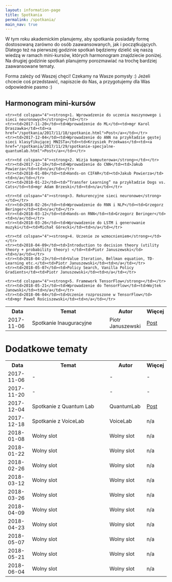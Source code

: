 ```yaml
---
layout: information-page
title: Spotkania
permalink: /spotkania/
main_nav: true
---
```


W tym roku akademickim planujemy, aby spotkania posiadały formę dostosowaną zarówno do osób zaawansowanych, jak i początkujących.
Dlatego też na pierwszej godzinie spotkań będziemy dzielić się naszą wiedzą w ramach mini-kursów, których harmonogram znajdziecie
poniżej. Na drugiej godzinie spotkań planujemy porozmawiać na trochę bardziej zaawansowane tematy.

Forma zależy od Waszej chęci! Czekamy na Wasze pomysły :) Jeżeli chcecie coś przedstawić, napiszcie do Nas, a przygotujemy dla Was
odpowiednie pasmo :)

## Harmonogram mini-kursów

<table>
    <tr>
        <th style="width:15%;">Data</th>
        <th style="width:48%;">Temat</th>
        <th style="width:23%;">Autor</th>
        <th style="width:14%;">Więcej</th>
    </tr>
    <tr><td>2017-11-06</td><td>Spotkanie Inauguracyjne</td><td>Piotr Januszewski</td><td><a href="/spotkania/2017/11/08/spotkanie-inauguracyjne-podsumowanie.html">Post</a></td></tr>

    <tr><td colspan="4"><strong>1. Wprowadzenie do uczenia maszynowego i sieci neuronowych</strong></td></tr>
    <tr><td>2017-11-20</td><td>Wprowadzenie do ML</td><td>mgr Karol Draszawka</td><td><a href="/spotkania/2017/11/18/spotkanie.html">Post</a></td></tr>
    <tr><td>2017-12-04</td><td>Wprowadzenie do ANN na przykładzie gęstej sieci klasyfikującej MNISTa</td><td>Krzysiek Przekwas</td><td><a href="/spotkania/2017/11/29/spotkanie-specjalne-quantumlab.html">Post</a></td></tr>

    <tr><td colspan="4"><strong>2. Wizja komputerowa</strong></td></tr>
    <tr><td>2017-12-18</td><td>Wprowadzenie do CNN</td><td>Jakub Powierza</td><td>n/a</td></tr>
    <tr><td>2018-01-08</td><td>Hands-on CIFAR</td><td>Jakub Powierza</td><td>n/a</td></tr>
    <tr><td>2018-01-22</td><td>“Transfer Learning” na przykładzie Dogs vs. Cats</td><td>mgr Adam Brzeski</td><td>n/a</td></tr>

    <tr><td colspan="4"><strong>3. Rekurencyjne sieci neuronowe</strong></td></tr>
    <tr><td>2018-02-26</td><td>Wprowadzenie do RNN i NLP</td><td>Grzegorz Beringer</td><td>n/a</td></tr>
    <tr><td>2018-03-12</td><td>Hands-on RNN</td><td>Grzegorz Beringer</td><td>n/a</td></tr>
    <tr><td>2018-03-26</td><td>Wprowadzenie do LSTM i generowanie muzyki</td><td>Michał Górecki</td><td>n/a</td></tr>

    <tr><td colspan="4"><strong>4. Uczenie ze wzmocnieniem</strong></td></tr>
    <tr><td>2018-04-09</td><td>Introduction to decision theory (utility theory + probability theory) </td><td>Piotr Januszewski</td><td>n/a</td></tr>
    <tr><td>2018-04-23</td><td>Value Iteration, Bellman equation, TD-Learning etc.</td><td>Piotr Januszewski</td><td>n/a</td></tr>
    <tr><td>2018-05-07</td><td>Policy Search, Vanilla Policy Gradients</td><td>Piotr Januszewski</td><td>n/a</td></tr>

    <tr><td colspan="4"><strong>5. Framework TensorFlow</strong></td></tr>
    <tr><td>2018-05-21</td><td>Wprowadzenie do TensorFlow</td><td>Wojtek Janowski</td><td>n/a</td></tr>
    <tr><td>2018-06-04</td><td>Uczenie rozproszone w TensorFlow</td><td>mgr Paweł Rościszewski</td><td>n/a</td></tr>

</table>

# Dodatkowe tematy

<table>
    <tr>
        <th style="width:15%;">Data</th>
        <th style="width:48%;">Temat</th>
        <th style="width:23%;">Autor</th>
        <th style="width:14%;">Więcej</th>
    </tr>
    <tr><td>2017-11-06</td><td>-</td><td>-</td><td>-</td></tr>
    <tr><td>2017-11-20</td><td>-</td><td>-</td><td>-</td></tr>
    <tr><td>2017-12-04</td><td>Spotkanie z Quantum Lab</td><td>QuantumLab</td><td><a href="/spotkania/2017/11/29/spotkanie-specjalne-quantumlab.html">Post</a></td></tr>
    <tr><td>2017-12-18</td><td>Spotkanie z VoiceLab</td><td>VoiceLab</td><td>n/a</td></tr>
    <tr><td>2018-01-08</td><td>Wolny slot</td><td>Wolny slot</td><td>n/a</td></tr>
    <tr><td>2018-01-22</td><td>Wolny slot</td><td>Wolny slot</td><td>n/a</td></tr>
    <tr><td>2018-02-26</td><td>Wolny slot</td><td>Wolny slot</td><td>n/a</td></tr>
    <tr><td>2018-03-12</td><td>Wolny slot</td><td>Wolny slot</td><td>n/a</td></tr>
    <tr><td>2018-03-26</td><td>Wolny slot</td><td>Wolny slot</td><td>n/a</td></tr>
    <tr><td>2018-04-09</td><td>Wolny slot</td><td>Wolny slot</td><td>n/a</td></tr>
    <tr><td>2018-04-23</td><td>Wolny slot</td><td>Wolny slot</td><td>n/a</td></tr>
    <tr><td>2018-05-07</td><td>Wolny slot</td><td>Wolny slot</td><td>n/a</td></tr>
    <tr><td>2018-05-21</td><td>Wolny slot</td><td>Wolny slot</td><td>n/a</td></tr>
    <tr><td>2018-06-04</td><td>Wolny slot</td><td>Wolny slot</td><td>n/a</td></tr>
</table>

